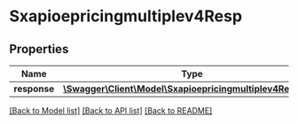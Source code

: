 # Sxapioepricingmultiplev4Resp

## Properties
Name | Type | Description | Notes
------------ | ------------- | ------------- | -------------
**response** | [**\Swagger\Client\Model\Sxapioepricingmultiplev4Response**](Sxapioepricingmultiplev4Response.md) |  | [optional] 

[[Back to Model list]](../README.md#documentation-for-models) [[Back to API list]](../README.md#documentation-for-api-endpoints) [[Back to README]](../README.md)


